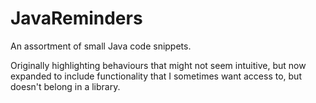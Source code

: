 # JavaReminders
An assortment of small Java code snippets.

Originally highlighting behaviours that might not seem intuitive, but now expanded to include
functionality that I sometimes want access to, but doesn't belong in a library.
